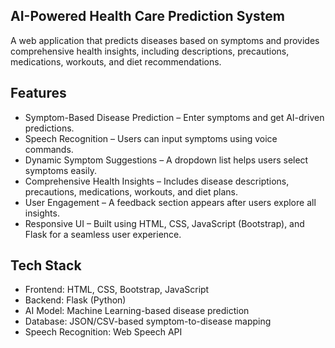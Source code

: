 ## AI-Powered Health Care Prediction System

A web application that predicts diseases based on symptoms and provides comprehensive health insights, including descriptions, precautions, medications, workouts, and diet recommendations.

## Features  

- Symptom-Based Disease Prediction – Enter symptoms and get AI-driven predictions.  
- Speech Recognition – Users can input symptoms using voice commands.  
- Dynamic Symptom Suggestions – A dropdown list helps users select symptoms easily.  
- Comprehensive Health Insights – Includes disease descriptions, precautions, medications, workouts, and diet plans.  
- User Engagement – A feedback section appears after users explore all insights.  
- Responsive UI – Built using HTML, CSS, JavaScript (Bootstrap), and Flask for a seamless user experience.  

## Tech Stack  

- Frontend: HTML, CSS, Bootstrap, JavaScript  
- Backend: Flask (Python)  
- AI Model: Machine Learning-based disease prediction  
- Database: JSON/CSV-based symptom-to-disease mapping  
- Speech Recognition: Web Speech API  
